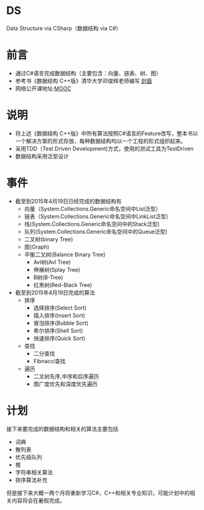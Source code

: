 ﻿# DS
Data Structure via CSharp（数据结构 via C#）

# 前言
+ 通过C#语言完成数据结构（主要包含：向量、链表、树、图）
+ 参考书《数据结构 C++版》清华大学邓俊辉老师编写 [封面](http://img36.ddimg.cn/39/12/22526796-1_u_1.jpg)
+ 网络公开课地址:[MOOC](https://www.xuetangx.com/)

# 说明
+ 将上述《数据结构 C++版》中所有算法按照C#语言的Feature改写，整本书以一个解决方案的形式存放，每种数据结构均以一个工程的形式组织起来。
+ 采用TDD（Test Driven Development)方式，使用的测试工具为TestDriven
+ 数据结构采用泛型设计

# 事件
+ 截至到2015年4月19日已经完成的数据结构有
  - 向量（System.Collections.Generic命名空间中List<T>泛型）
  - 链表（System.Collections.Generic命名空间中LinkList<T>泛型）
  - 栈(System.Collections.Generic命名空间中的Stack<T>泛型)
  - 队列(System.Collections.Generic命名空间中的Queue<T>泛型)
  - 二叉树(binary Tree)
  - 图(Graph)
  - 平衡二叉树(Balance Binary Tree)
  	- Avl树(Avl Tree)
  	- 伸展树(Splay Tree)
  	- B树(B-Tree)
  	- 红黑树(Red-Black Tree)
+ 截至到2015年4月19日完成的算法
  - 排序
  	- 选择排序(Select Sort)
  	- 插入排序(Insert Sort)
  	- 冒泡排序(Bubble Sort)
  	- 希尔排序(Shell Sort)
  	- 快速排序(Quick Sort)
  - 查找
  	- 二分查找
  	- Fibnacci查找
  - 遍历
  	- 二叉树先序,中序和后序遍历
  	- 图广度优先和深度优先遍历

# 计划
接下来要完成的数据结构和相关的算法主要包括
  - 词典
  - 散列表
  - 优先级队列
  - 推
  - 字符串相关算法
  - 排序算法补充

但是接下来大概一两个月将重新学习C#，C++和相关专业知识，可能计划中的相关内容将会在暑假完成。


